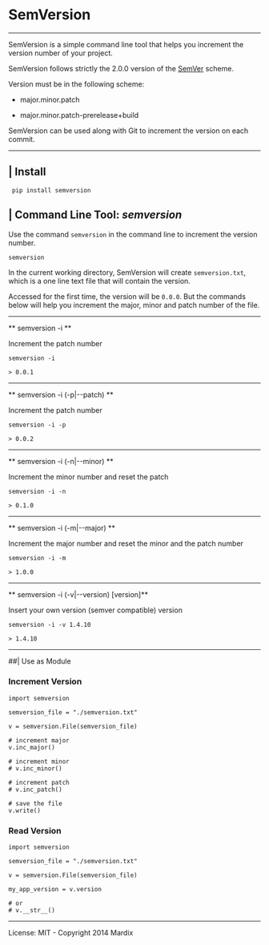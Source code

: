 # SemVersion
---

SemVersion is a simple command line tool that helps you increment the version number 
of your project.

SemVersion follows strictly the 2.0.0 version of the [SemVer](http://semver.org/) scheme.

Version must be in the following scheme:

- major.minor.patch
   
- major.minor.patch-prerelease+build

SemVersion can be used along with Git to increment the version on each commit. 


---

## | Install

     pip install semversion
    

## | Command Line Tool: *semversion*

Use the command `semversion` in the command line to increment the version number.

	semversion 
	
In the current working directory, SemVersion will create `semversion.txt`, which is a one line text file that will contain the version. 

Accessed for the first time, the version will be `0.0.0`. But the commands below will help you increment the major, minor and patch number of the file.

---

** semversion -i **

Increment the patch number

	semversion -i

 	> 0.0.1

---

** semversion -i (-p|--patch) **

Increment the patch number

	semversion -i -p

 	> 0.0.2

---

** semversion -i (-n|--minor) **

Increment the minor number and reset the patch

	semversion -i -n

 	> 0.1.0

---

** semversion -i (-m|--major) **

Increment the major number and reset the minor and the patch number
	
	semversion -i -m
	
 	> 1.0.0


---


** semversion -i (-v|--version) [version]**

Insert your own version (semver compatible) version


	semversion -i -v 1.4.10
	
	> 1.4.10

---

	
##| Use as Module


### Increment Version 

	import semversion
	
	semversion_file = "./semversion.txt"
	
	v = semversion.File(semversion_file)
	
	# increment major
	v.inc_major()
	
	# increment minor
	# v.inc_minor()
	
	# increment patch
	# v.inc_patch()
	
	# save the file
	v.write()
	
### Read Version

	import semversion
	
	semversion_file = "./semversion.txt"
	
	v = semversion.File(semversion_file)
	
	my_app_version = v.version 
	
	# or
	# v.__str__()
	


---

License: MIT - Copyright 2014 Mardix
